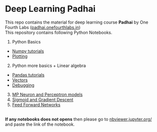 # Deep Learning Padhai
This repo contains the material for deep learning course **Padhai** by One Fourth Labs ([padhai.onefourthlabs.in](padhai.onefourthlabs.in))
<br>
This repository contains following Python Notebooks.
1. Python Basics
  * [Numpy tutorials](https://github.com/tarunlahrod/Deep-Learning-PadhAI/blob/master/1.%20Python%20Basics/Numpy%20Tutorial.ipynb)
  * [Plotting](https://github.com/tarunlahrod/Deep-Learning-PadhAI/blob/master/1.%20Python%20Basics/Plotting.ipynb)
2. Python more basics + Linear algebra
  * [Pandas tutorials](https://github.com/tarunlahrod/Deep-Learning-PadhAI/blob/master/2.%20Python%20more%20basics%20%2B%20Linear%20algebra/Pandas%20tutorials.ipynb)
  * [Vectors](https://github.com/tarunlahrod/Deep-Learning-PadhAI/blob/master/2.%20Python%20more%20basics%20%2B%20Linear%20algebra/Vectors.ipynb)
  * [Debugging](https://github.com/tarunlahrod/Deep-Learning-PadhAI/blob/master/2.%20Python%20more%20basics%20%2B%20Linear%20algebra/Debugging.ipynb)
3. [MP Neuron and Perceptron models](https://github.com/tarunlahrod/Deep-Learning-PadhAI/blob/master/3.%20Python:%20MP%20Neuron%2C%20Perceptron%2C%20Test%20and%20Train/MP%20Neuron%20and%20Perceptron%20Model.ipynb)
4. [Sigmoid and Gradient Descent](https://github.com/tarunlahrod/Deep-Learning-PadhAI/blob/master/4.%20Sigmoid%20and%20gradient%20descent/Sigmoid%20Neuron.ipynb)
5. [Feed Forward Networks](https://github.com/tarunlahrod/Deep-Learning-PadhAI/tree/master/5.%20Feed%20Forward%20Networks)


<br> **If any notebooks does not opens** then please go to [nbviewer.jupyter.org/](https://nbviewer.jupyter.org/) and paste the link of the notebook.

